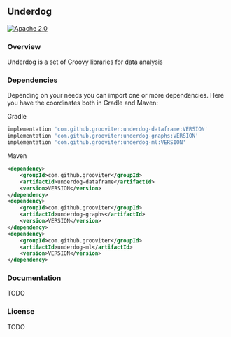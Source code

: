 ## Underdog

[![Apache 2.0](https://img.shields.io/github/license/nebula-plugins/nebula-project-plugin.svg)](http://www.apache.org/licenses/LICENSE-2.0)

### Overview

Underdog is a set of Groovy libraries for data analysis

### Dependencies

Depending on your needs you can import one or more dependencies. Here you have the coordinates both in Gradle and Maven:

Gradle

```groovy
implementation 'com.github.grooviter:underdog-dataframe:VERSION'
implementation 'com.github.grooviter:underdog-graphs:VERSION'
implementation 'com.github.grooviter:underdog-ml:VERSION'
```
Maven

```xml
<dependency>
    <groupId>com.github.grooviter</groupId>
    <artifactId>underdog-dataframe</artifactId>
    <version>VERSION</version>
</dependency>
<dependency>
    <groupId>com.github.grooviter</groupId>
    <artifactId>underdog-graphs</artifactId>
    <version>VERSION</version>
</dependency>
<dependency>
    <groupId>com.github.grooviter</groupId>
    <artifactId>underdog-ml</artifactId>
    <version>VERSION</version>
</dependency>
```

### Documentation

TODO

### License

TODO